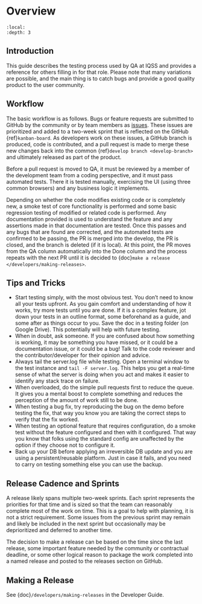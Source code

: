 # Overview

```{contents} Contents:
:local: 
:depth: 3
```

## Introduction

This guide describes the testing process used by QA at IQSS and provides a reference for others filling in for that role. Please note that many variations are possible, and the main thing is to catch bugs and provide a good quality product to the user community.

## Workflow

The basic workflow is as follows. Bugs or feature requests are submitted to GitHub by the community or by team members as [issues](https://github.com/IQSS/dataverse/issues). These issues are prioritized and added to a two-week sprint that is reflected on the GitHub {ref}`kanban-board`. As developers work on these issues, a GitHub branch is produced, code is contributed, and a pull request is made to merge these new changes back into the common {ref}`develop branch <develop-branch>` and ultimately released as part of the product.

Before a pull request is moved to QA, it must be reviewed by a member of the development team from a coding perspective, and it must pass automated tests. There it is tested manually, exercising the UI (using three common browsers) and any business logic it implements.  

Depending on whether the code modifies existing code or is completely new, a smoke test of core functionality is performed and some basic regression testing of modified or related code is performed. Any documentation provided is used to understand the feature and any assertions made in that documentation are tested. Once this passes and any bugs that are found are corrected, and the automated tests are confirmed to be passing, the PR is merged into the develop, the PR is closed, and the branch is deleted (if it is local). At this point, the PR moves from the QA column automatically into the Done column and the process repeats with the next PR until it is decided to {doc}`make a release </developers/making-releases>`.

## Tips and Tricks

- Start testing simply, with the most obvious test. You don’t need to know all your tests upfront. As you gain comfort and understanding of how it works, try more tests until you are done. If it is a complex feature, jot down your tests in an outline format, some beforehand as a guide, and some after as things occur to you. Save the doc in a testing folder (on Google Drive). This potentially will help with future testing.
- When in doubt, ask someone. If you are confused about how something is working, it may be something you have missed, or it could be a documentation issue, or it could be a bug! Talk to the code reviewer and the contributor/developer for their opinion and advice.
- Always tail the server.log file while testing. Open a terminal window to the test instance and `tail -F server.log`. This helps you get a real-time sense of what the server is doing when you act and makes it easier to identify any stack trace on failure.
- When overloaded, do the simple pull requests first to reduce the queue. It gives you a mental boost to complete something and reduces the perception of the amount of work still to be done.
- When testing a bug fix, try reproducing the bug on the demo before testing the fix, that way you know you are taking the correct steps to verify that the fix worked.
- When testing an optional feature that requires configuration, do a smoke test without the feature configured and then with it configured. That way you know that folks using the standard config are unaffected by the option if they choose not to configure it.
- Back up your DB before applying an irreversible DB update and you are using a persistent/reusable platform. Just in case it fails, and you need to carry on testing something else you can use the backup.

## Release Cadence and Sprints

A release likely spans multiple two-week sprints. Each sprint represents the priorities for that time and is sized so that the team can reasonably complete most of the work on time. This is a goal to help with planning, it is not a strict requirement. Some issues from the previous sprint may remain and likely be included in the next sprint but occasionally may be deprioritized and deferred to another time.

The decision to make a release can be based on the time since the last release, some important feature needed by the community or contractual deadline, or some other logical reason to package the work completed into a named release and posted to the releases section on GitHub.

## Making a Release

See {doc}`/developers/making-releases` in the Developer Guide.

